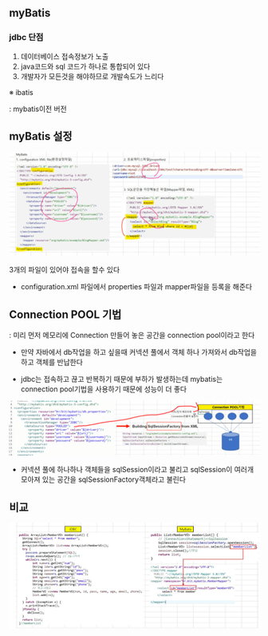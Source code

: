 ## myBatis

### jdbc 단점

1. 데이터베이스 접속정보가 노출
2. java코드와 sql 코드가 하나로 통합되어 있다
3. 개발자가 모든것을 해야하므로 개발속도가 느리다



※ ibatis 

: mybatis이전 버전



## myBatis 설정

![image-20220809141930199](image/mvc05/image-20220809141930199.png)

3개의 파일이 있어야 접속을 할수 있다

- configuration.xml 파일에서 properties 파일과 mapper파일을 등록을 해준다 



## Connection POOL 기법

: 미리 먼저 메모리에  Connection 만들어 놓은 공간을 connection pool이라고 한다

- 만약 자바에서 db작업을 하고 싶을때 커넥션 풀에서 객체 하나 가져와서 db작업을 하고 객체를 반납한다

- jdbc는 접속하고 끊고 반복하기 때문에 부하가 발생하는데 mybatis는 connection pool기법을 사용하기 때문에 성능이 더 좋다

![image-20220809143334282](image/mvc05/image-20220809143334282.png)

- 커넥션 풀에 하나하나 객체들을 sqlSession이라고 불리고 sqlSession이 여러개 모아져 있는 공간을 sqlSessionFactory객체라고 불린다



## 비교

![image-20220809145037662](image/mvc05/image-20220809145037662.png)